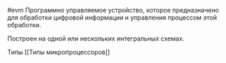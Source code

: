 #evm
Программно управляемое устройство, которое предназначено для обработки цифровой информации и управления процессом этой обработки.

Построен на одной или нескольких интегральных схемах.

Типы [[Типы микропроцессоров]]